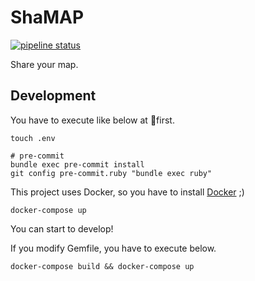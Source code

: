 # ShaMAP

[![pipeline status](https://gitlab.com/shamap/shamap-rails-api/badges/master/pipeline.svg)](https://gitlab.com/shamap/shamap-rails-api/commits/master)

Share your map.

## Development
You have to execute like below at first.
```shell
touch .env

# pre-commit
bundle exec pre-commit install
git config pre-commit.ruby "bundle exec ruby"
```

This project uses Docker, so you have to install [Docker](https://www.docker.com) ;)

```shell
docker-compose up
```
You can start to develop!


If you modify Gemfile, you have to execute below.
```shell
docker-compose build && docker-compose up
```

